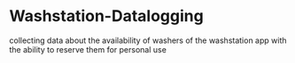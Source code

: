 # Washstation-Datalogging
collecting data about the availability of washers of the washstation app with the ability to reserve them for personal use
